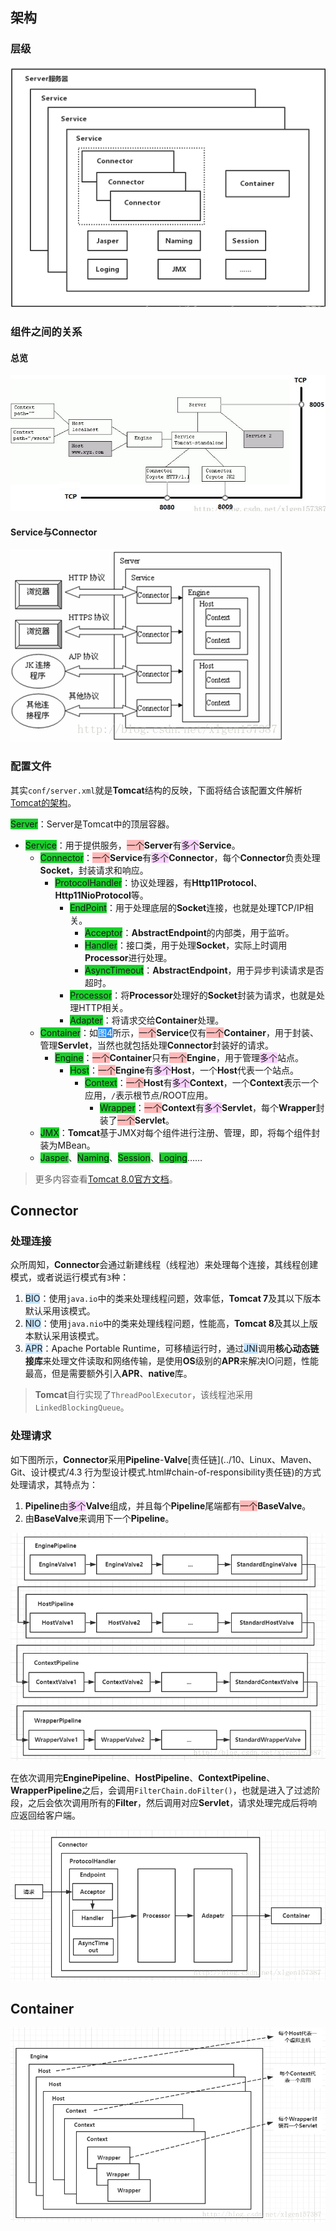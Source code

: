 ## 架构

### 层级

![](../images/4/tomcat_structure.png)

### 组件之间的关系

#### 总览

![](../images/4/tomcat_compont_relation.jpg)

#### Service与Connector

![](../images/4/tomcat_connection.png)

### 配置文件

其实`conf/server.xml`就是**Tomcat**结构的反映，下面将结合该配置文件解析[Tomcat的架构](https://blog.csdn.net/xlgen157387/article/details/79006434)。

<span style=background:#19d02a>Server</span>：Server是Tomcat中的顶层容器。

- <span style=background:#19d02a>Service</span>：用于提供服务，<span style=background:#ffb8b8>一个</span>**Server**有<span style=background:#f8d2ff>多个</span>**Service**。
  - <span style=background:#19d02a>Connector</span>：<span style=background:#ffb8b8>一个</span>**Service**有<span style=background:#f8d2ff>多个</span>**Connector**，每个**Connector**负责处理**Socket**，封装请求和响应。
    - <span style=background:#19d02a>ProtocolHandler</span>：协议处理器，有**Http11Protocol**、**Http11NioProtocol**等。
      - <span style=background:#19d02a>EndPoint</span>：用于处理底层的**Socket**连接，也就是处理TCP/IP相关。
        - <span style=background:#19d02a>Acceptor</span>：**AbstractEndpoint**的内部类，用于监听。
        - <span style=background:#19d02a>Handler</span>：接口类，用于处理**Socket**，实际上时调用**Processor**进行处理。
        - <span style=background:#19d02a>AsyncTimeout</span>：**AbstractEndpoint**，用于异步判读请求是否超时。
      - <span style=background:#19d02a>Processor</span>：将**Processor**处理好的**Socket**封装为请求，也就是处理HTTP相关。
      - <span style=background:#19d02a>Adapter</span>：将请求交给**Container**处理。
  - <span style=background:#19d02a>Container</span>：如<span style=background:#258df6;color:white>图4</span>所示，<span style=background:#ffb8b8>一个</span>**Service**仅有<span style=background:#ffb8b8>一个</span>**Container**，用于封装、管理**Servlet**，当然也就包括处理**Connector**封装好的请求。
    - <span style=background:#19d02a>Engine</span>：<span style=background:#ffb8b8>一个</span>**Container**只有<span style=background:#ffb8b8>一个</span>**Engine**，用于管理<span style=background:#f8d2ff>多个</span>站点。
      - <span style=background:#19d02a>Host</span>：<span style=background:#ffb8b8>一个</span>**Engine**有<span style=background:#f8d2ff>多个</span>**Host**，一个**Host**代表一个站点。
        - <span style=background:#19d02a>Context</span>：<span style=background:#ffb8b8>一个</span>**Host**有<span style=background:#f8d2ff>多个</span>**Context**，一个**Context**表示一个应用，`/`表示根节点/ROOT应用。
          - <span style=background:#19d02a>Wrapper</span>：<span style=background:#ffb8b8>一个</span>**Context**有<span style=background:#f8d2ff>多个</span>**Servlet**，每个**Wrapper**封装了<span style=background:#ffb8b8>一个</span>**Servlet**。
  - <span style=background:#19d02a>JMX</span>：**Tomcat**基于JMX对每个组件进行注册、管理，即，将每个组件封装为MBean。
  - <span style=background:#19d02a>Jasper</span>、<span style=background:#19d02a>Naming</span>、<span style=background:#19d02a>Session</span>、<span style=background:#19d02a>Loging</span>……

> 更多内容查看[Tomcat 8.0官方文档](http://tomcat.apache.org/tomcat-8.0-doc/index.html)。



## Connector

### 处理连接

众所周知，**Connector**会通过新建线程（线程池）来处理每个连接，其线程创建模式，或者说运行模式有`3`种：

1. <span style=background:#c2e2ff>BIO</span>：使用`java.io`中的类来处理线程问题，效率低，**Tomcat 7**及其以下版本默认采用该模式。
2. <span style=background:#c2e2ff>NIO</span>：使用`java.nio`中的类来处理线程问题，性能高，**Tomcat 8**及其以上版本默认采用该模式。
3. <span style=background:#c2e2ff>APR</span>：Apache Portable Runtime，可移植运行时，通过<span style=background:#c2e2ff>JNI</span>调用**核心动态链接库**来处理文件读取和网络传输，是使用**OS**级别的**APR**来解决IO问题，性能最高，但是需要额外引入**APR**、**native**库。

> **Tomcat**自行实现了`ThreadPoolExecutor`，该线程池采用`LinkedBlockingQueue`。

### 处理请求

如下图所示，**Connector**采用**Pipeline**-**Valve**[责任链](../10、Linux、Maven、Git、设计模式/4.3 行为型设计模式.html#chain-of-responsibility责任链)的方式处理请求，其特点为：

1. **Pipeline**由<span style=background:#f8d2ff>多个</span>**Valve**组成，并且每个**Pipeline**尾端都有<span style=background:#ffb8b8>一个</span>**BaseValve**。
2. 由**BaseValve**来调用下一个**Pipeline**。

![](../images/4/tomcat_pipeline_processing.png)

在依次调用完**EnginePipeline**、**HostPipeline**、**ContextPipeline**、**WrapperPipeline**之后，会调用`FilterChain.doFilter()`，也就是进入了过滤阶段，之后会依次调用所有的**Filter**，然后调用对应**Servlet**，请求处理完成后将响应返回给客户端。

![](../images/4/tomcat_connector.png)



## Container

![](../images/4/tomcat_container.png)

